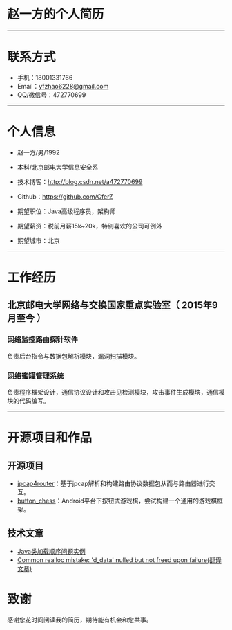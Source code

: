 赵一方的个人简历
======================

---

# 联系方式

- 手机：18001331766
- Email：yfzhao6228@gmail.com
- QQ/微信号：472770699

---

# 个人信息

 - 赵一方/男/1992 
 - 本科/北京邮电大学信息安全系
 - 技术博客：http://blog.csdn.net/a472770699
 - Github：https://github.com/CferZ

 - 期望职位：Java高级程序员，架构师
 - 期望薪资：税前月薪15k~20k，特别喜欢的公司可例外
 - 期望城市：北京
 
---

# 工作经历

##  北京邮电大学网络与交换国家重点实验室（ 2015年9月至今 ）

### 网络监控路由探针软件 
负责后台指令与数据包解析模块，漏洞扫描模块。

### 网络蜜罐管理系统
负责程序框架设计，通信协议设计和攻击见检测模块，攻击事件生成模块，通信模块的代码编写。

---

# 开源项目和作品
## 开源项目

 - [jpcap4router](https://github.com/CferZh/jpcap4router)：基于jpcap解析和构建路由协议数据包从而与路由器进行交互。
 - [button_chess](https://github.com/CferZh/button_chess)：Android平台下按钮式游戏棋，尝试构建一个通用的游戏棋框架。

## 技术文章

 - [Java类加载顺序问题实例](http://blog.csdn.net/a472770699/article/details/45156975)
 - [Common realloc mistake: 'd_data' nulled but not freed upon failure(翻译文章)](http://blog.csdn.net/a472770699/article/details/46233949) 

# 致谢
感谢您花时间阅读我的简历，期待能有机会和您共事。

